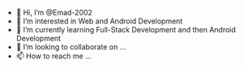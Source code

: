 - 👋 Hi, I’m @Emad-2002
- 👀 I’m interested in Web and Android Development
- 🌱 I’m currently learning Full-Stack Development and then Android Development
- 💞️ I’m looking to collaborate on ...
- 📫 How to reach me ...

<!---
Emad-2002/Emad-2002 is a ✨ special ✨ repository because its `README.md` (this file) appears on your GitHub profile.
You can click the Preview link to take a look at your changes.
--->

